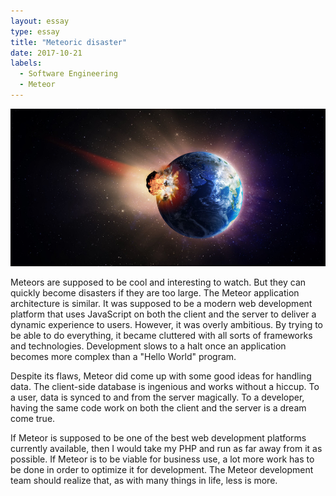 ```yaml
---
layout: essay
type: essay
title: "Meteoric disaster"
date: 2017-10-21
labels:
  - Software Engineering
  - Meteor
---
```


<img class="ui image" src="../images/meteor.jpg">

Meteors are supposed to be cool and interesting to watch. But they can quickly become disasters if they are too large. The Meteor application architecture is similar. It was supposed to be a modern web development platform that uses JavaScript on both the client and the server to deliver a dynamic experience to users. However, it was overly ambitious. By trying to be able to do everything, it became cluttered with all sorts of frameworks and technologies. Development slows to a halt once an application becomes more complex than a "Hello World" program.

Despite its flaws, Meteor did come up with some good ideas for handling data. The client-side database is ingenious and works without a hiccup. To a user, data is synced to and from the server magically. To a developer, having the same code work on both the client and the server is a dream come true.

If Meteor is supposed to be one of the best web development platforms currently available, then I would take my PHP and run as far away from it as possible. If Meteor is to be viable for business use, a lot more work has to be done in order to optimize it for development. The Meteor development team should realize that, as with many things in life, less is more.
